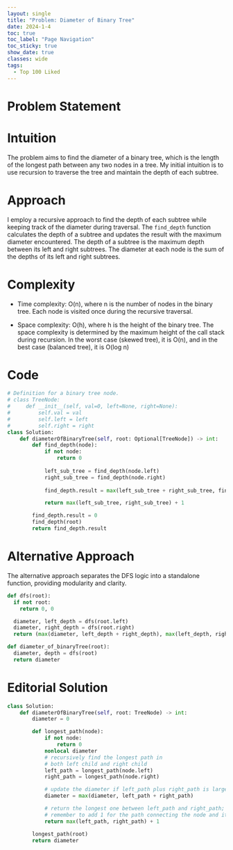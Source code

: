 ```yaml
---
layout: single
title: "Problem: Diameter of Binary Tree"
date: 2024-1-4
toc: true
toc_label: "Page Navigation"
toc_sticky: true
show_date: true
classes: wide
tags:
  - Top 100 Liked
---
```

# Problem Statement
# Intuition
The problem aims to find the diameter of a binary tree, which is the length of the longest path between any two nodes in a tree. My initial intuition is to use recursion to traverse the tree and maintain the depth of each subtree.

# Approach
I employ a recursive approach to find the depth of each subtree while keeping track of the diameter during traversal. The `find_depth` function calculates the depth of a subtree and updates the result with the maximum diameter encountered. The depth of a subtree is the maximum depth between its left and right subtrees. The diameter at each node is the sum of the depths of its left and right subtrees.

# Complexity
- Time complexity:
O(n), where n is the number of nodes in the binary tree. Each node is visited once during the recursive traversal.

- Space complexity:
O(h), where h is the height of the binary tree. The space complexity is determined by the maximum height of the call stack during recursion. In the worst case (skewed tree), it is O(n), and in the best case (balanced tree), it is O(log n)

# Code
```python
# Definition for a binary tree node.
# class TreeNode:
#     def __init__(self, val=0, left=None, right=None):
#         self.val = val
#         self.left = left
#         self.right = right
class Solution:
    def diameterOfBinaryTree(self, root: Optional[TreeNode]) -> int:
        def find_depth(node):
            if not node:
                return 0
            
            left_sub_tree = find_depth(node.left)
            right_sub_tree = find_depth(node.right)
            
            find_depth.result = max(left_sub_tree + right_sub_tree, find_depth.result)

            return max(left_sub_tree, right_sub_tree) + 1

        find_depth.result = 0
        find_depth(root)
        return find_depth.result
```

# Alternative Approach
The alternative approach separates the DFS logic into a standalone function, providing modularity and clarity.
```python
def dfs(root):
  if not root:
    return 0, 0

  diameter, left_depth = dfs(root.left)
  diameter, right_depth = dfs(root.right)
  return (max(diameter, left_depth + right_depth), max(left_depth, right_depth) + 1)

def diameter_of_binaryTree(root):
  diameter, depth = dfs(root)
  return diameter
```

# Editorial Solution
```python
class Solution:
    def diameterOfBinaryTree(self, root: TreeNode) -> int:
        diameter = 0

        def longest_path(node):
            if not node:
                return 0
            nonlocal diameter
            # recursively find the longest path in
            # both left child and right child
            left_path = longest_path(node.left)
            right_path = longest_path(node.right)

            # update the diameter if left_path plus right_path is larger
            diameter = max(diameter, left_path + right_path)

            # return the longest one between left_path and right_path;
            # remember to add 1 for the path connecting the node and its parent
            return max(left_path, right_path) + 1

        longest_path(root)
        return diameter
```